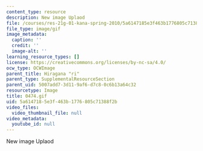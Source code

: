 ```yaml
---
content_type: resource
description: New image Uplaod
file: /courses/res-21g-01-kana-spring-2010/5a6147185e3f463b1776805c71388f2b_0474.gif
file_type: image/gif
image_metadata:
  caption: ''
  credit: ''
  image-alt: ''
learning_resource_types: []
license: https://creativecommons.org/licenses/by-nc-sa/4.0/
ocw_type: OCWImage
parent_title: Hiragana "ri"
parent_type: SupplementalResourceSection
parent_uid: 5007add7-3d11-9af6-d7c8-0c6b13a64c32
resourcetype: Image
title: 0474.gif
uid: 5a614718-5e3f-463b-1776-805c71388f2b
video_files:
  video_thumbnail_file: null
video_metadata:
  youtube_id: null
---
```

New image Uplaod